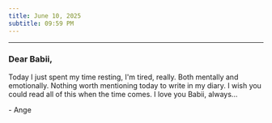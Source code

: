 ```yaml
---
title: June 10, 2025
subtitle: 09:59 PM
---
```

---

### Dear Babii,

Today I just spent my time resting, I'm tired, really. Both mentally and emotionally. Nothing worth mentioning today to write in my diary. I wish you could read all of this when the time comes. I love you Babii, always...

\- Ange
